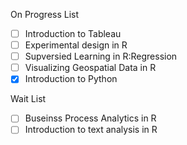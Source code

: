 On Progress List
- [ ] Introduction to Tableau
- [ ] Experimental design in R
- [ ] Supversied Learning in R:Regression
- [ ] Visualizing Geospatial Data in R
- [X] Introduction to Python

Wait List
- [ ] Buseinss Process Analytics in R
- [ ] Introduction to text analysis in R
